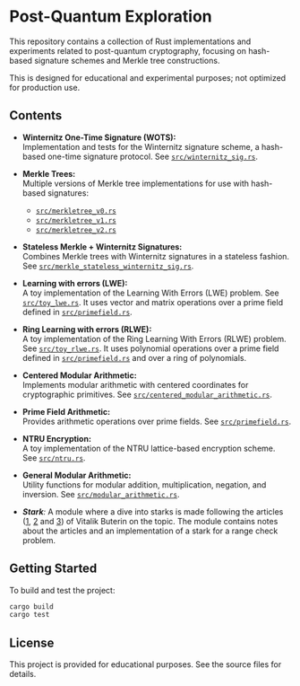 # Post-Quantum Exploration

This repository contains a collection of Rust implementations and experiments related to post-quantum cryptography, focusing on hash-based signature schemes and Merkle tree constructions.

This is designed for educational and experimental purposes; not optimized for production use.

## Contents

- **Winternitz One-Time Signature (WOTS):**  
  Implementation and tests for the Winternitz signature scheme, a hash-based one-time signature protocol. See [`src/winternitz_sig.rs`](src/winternitz_sig.rs).

- **Merkle Trees:**  
  Multiple versions of Merkle tree implementations for use with hash-based signatures:
  - [`src/merkletree_v0.rs`](src/merkletree_v0.rs)
  - [`src/merkletree_v1.rs`](src/merkletree_v1.rs)
  - [`src/merkletree_v2.rs`](src/merkletree_v2.rs)

- **Stateless Merkle + Winternitz Signatures:**  
  Combines Merkle trees with Winternitz signatures in a stateless fashion. See [`src/merkle_stateless_winternitz_sig.rs`](src/merkle_stateless_winternitz_sig.rs).

- **Learning with errors (LWE):**  
  A toy implementation of the Learning With Errors (LWE) problem. See [`src/toy_lwe.rs`](src/toy_lwe.rs).
  It uses vector and matrix operations over a prime field defined in [`src/primefield.rs`](src/primefield.rs).

- **Ring Learning with errors (RLWE):**  
  A toy implementation of the Ring Learning With Errors (RLWE) problem. See [`src/toy_rlwe.rs`](src/toy_rlwe.rs).
  It uses polynomial operations over a prime field defined in [`src/primefield.rs`](src/primefield.rs) and over a ring of polynomials.

- **Centered Modular Arithmetic:**  
  Implements modular arithmetic with centered coordinates for cryptographic primitives. See [`src/centered_modular_arithmetic.rs`](src/centered_modular_arithmetic.rs).

- **Prime Field Arithmetic:**  
  Provides arithmetic operations over prime fields. See [`src/primefield.rs`](src/primefield.rs).

- **NTRU Encryption:**  
  A toy implementation of the NTRU lattice-based encryption scheme. See [`src/ntru.rs`](src/ntru.rs).

- **General Modular Arithmetic:**  
  Utility functions for modular addition, multiplication, negation, and inversion. See [`src/modular_arithmetic.rs`](src/modular_arithmetic.rs).

- ***Stark**:*
  A module where a dive into starks is made following the articles ([1](https://vitalik.eth.limo/general/2017/11/09/starks_part_1.html), [2](https://vitalik.eth.limo/general/2017/11/22/starks_part_2.html) and [3](https://vitalik.eth.limo/general/2018/07/21/starks_part_3.html)) of Vitalik Buterin on the topic. The module contains notes about the articles and an implementation of a stark for a range check problem.

## Getting Started

To build and test the project:

```sh
cargo build
cargo test
```

## License

This project is provided for educational purposes. See the source files for details.
